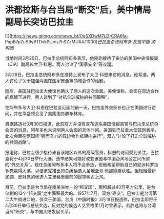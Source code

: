 # 洪都拉斯与台当局“断交”后，美中情局副局长突访巴拉圭

![](https://inews.gtimg.com/news_bt/OeSXDwM7LDrCRA6fa-
PapB7pZuS9y6TDvkSUmz7hSZzMUAA/1000)_巴拉圭总统阿布多 视觉中国 资料图_

当地时间3月29日，巴拉圭总统阿布多表示，他刚刚接待了来访的美国中央情报局（CIA）副局长大卫·科恩。两人讨论了“国家安全”等议题。

3月29日，巴拉圭总统阿布多在推特上发布了大卫·科恩来访的消息，他写道，两人讨论了关于加强两国在国家安全等领域合作的话题。

随后，美国驻巴拉圭大使馆也确认了两人的这次会面。美使馆称，会面在双边合作的框架下进行，两人谈到了“对抗全球威胁的共同策略”。

在阿布多与大卫·科恩在巴拉圭见面的前一天，巴拉圭外交部长也正在美国进行访问，并在华盛顿会见了美国国务卿布林肯。

另据路透社3月30日报道，此前双方并没有宣布这名美国情报高官与巴拉圭总统将会面的消息，阿布多也未说明两人会面的具体时间。美国驻巴拉圭大使馆则表示，此次会面在两国间“强而有力的双边合作框架内进行”，双方“讨论了打击全球威胁的共同战略”。

报道称，巴拉圭很少接待来自该地区以外的高级官员，科恩的访问受到关注。巴拉圭将于4月30日举行大选，选举结果可能将改变该国与中国台湾地区之间所谓的“外交关系”。现任总统阿布多本人将不会参选，但他希望帮助自己的党派科罗拉多党赢得大选，以便该党推出的总统候选人圣地亚哥·佩那能够获胜。但根据最新民调，反对党的候选人艾里格里目前的民望稍占上风。

目前，巴拉圭是台当局在南美洲唯一的“邦交国”，面积超过40万平方公里，是台仅剩的13个“邦交国”之中面积最大的。1957年7月，双方“建交”。巴拉圭是台湾第二大牛肉进口地，仅次于美国。台湾《中国时报》3月18日报道称，巴拉圭即将于4月30日举行总统大选，反对党的候选人艾里格里1月时曾表示，若胜选将与台湾当局“断交”，与中国大陆发展关系。

